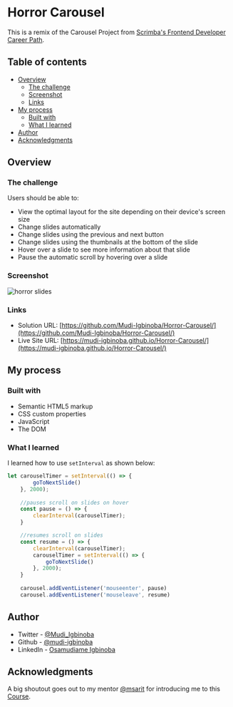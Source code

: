 # Horror Carousel
This is a remix of the Carousel Project from [Scrimba's Frontend Developer Career Path](https://scrimba.com/learn/frontend).

## Table of contents

-   [Overview](#overview)
    -   [The challenge](#the-challenge)
    -   [Screenshot](#screenshot)
    -   [Links](#links)
-   [My process](#my-process)
    -   [Built with](#built-with)
    -   [What I learned](#what-i-learned)
-   [Author](#author)
-   [Acknowledgments](#acknowledgments)

## Overview

### The challenge

Users should be able to:

-   View the optimal layout for the site depending on their device's screen size
-   Change slides automatically
-   Change slides using the previous and next button
-   Change slides using the thumbnails at the bottom of the slide
-   Hover over a slide to see more information about that slide
-   Pause the automatic scroll by hovering over a slide

### Screenshot

![horror slides](https://user-images.githubusercontent.com/65790714/177410345-964abe07-f886-4a59-929a-8e57d59781ca.png)

### Links
-   Solution URL: [https://github.com/Mudi-Igbinoba/Horror-Carousel/](https://github.com/Mudi-Igbinoba/Horror-Carousel/)
-   Live Site URL: [https://mudi-igbinoba.github.io/Horror-Carousel/](https://mudi-igbinoba.github.io/Horror-Carousel/)

## My process

### Built with

-   Semantic HTML5 markup
-   CSS custom properties
-   JavaScript
-   The DOM

### What I learned

I learned how to use `setInterval` as shown below:
```js
let carouselTimer = setInterval(() => {
        goToNextSlide()
    }, 2000);
    
    //pauses scroll on slides on hover
    const pause = () => {
        clearInterval(carouselTimer);
    }

    //resumes scroll on slides
    const resume = () => {
        clearInterval(carouselTimer);        
        carouselTimer = setInterval(() => {
            goToNextSlide()
        }, 2000);
    }
    
    carousel.addEventListener('mouseenter', pause)
    carousel.addEventListener('mouseleave', resume) 
```

## Author

-   Twitter - [@Mudi_Igbinoba](https://www.twitter.com/mudi_igbinoba)
-   Github - [@mudi-igbinoba](https://github.com/mudi-igbinoba)
-   LinkedIn - [Osamudiame Igbinoba](https://www.linkedin.com/in/osamudiame-igbinoba/)

## Acknowledgments

A big shoutout goes out to my mentor [@msarit](https://github.com/msarit) for introducing me to this [Course](https://scrimba.com/learn/frontend).
